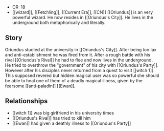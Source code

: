 - CR:  18
- [[wizard]], [[Fetchling]], [[Current Era]], [[CN]]
[[Oriundus]] is an very powerful wizard. He now resides in [[Oriundus's City]]. He lives in the underground both metaphorically and literally.
## Story
Oriundus studied at the university in [[Oriundus's City]]. After being too lax and anti-establishment he was fired from it.
After a rough battle with his rival [[Oriundus's Rival]] he had to flee and now lives in the underground.
He tried to overthrow the "government" of his city with [[Oriundus's Party]]. However after his disciples never returned from a quest to visit [[witch 1]]. This supposed revered but hidden magical user was so powerful she should be able to heal one of them of a deadly magical illness, given by the fearsome [[anti-paladin]] [[Ewan]].
## Relationships
- [[witch 1]] was big girlfriend in his university times
- [[Oriundus's Rival]] has tried to kill him
- [[Ewan]] had given a deathly illness to [[Oriundus's Party]]